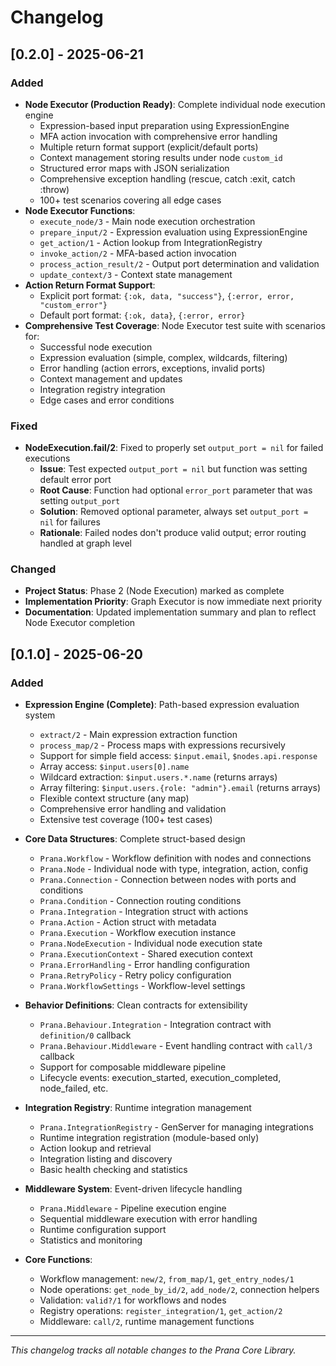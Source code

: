# Changelog


## [0.2.0] - 2025-06-21

### Added
- **Node Executor (Production Ready)**: Complete individual node execution engine
  - Expression-based input preparation using ExpressionEngine
  - MFA action invocation with comprehensive error handling
  - Multiple return format support (explicit/default ports)
  - Context management storing results under node `custom_id`
  - Structured error maps with JSON serialization
  - Comprehensive exception handling (rescue, catch :exit, catch :throw)
  - 100+ test scenarios covering all edge cases
- **Node Executor Functions**:
  - `execute_node/3` - Main node execution orchestration
  - `prepare_input/2` - Expression evaluation using ExpressionEngine
  - `get_action/1` - Action lookup from IntegrationRegistry
  - `invoke_action/2` - MFA-based action invocation
  - `process_action_result/2` - Output port determination and validation
  - `update_context/3` - Context state management
- **Action Return Format Support**:
  - Explicit port format: `{:ok, data, "success"}`, `{:error, error, "custom_error"}`
  - Default port format: `{:ok, data}`, `{:error, error}`
- **Comprehensive Test Coverage**: Node Executor test suite with scenarios for:
  - Successful node execution
  - Expression evaluation (simple, complex, wildcards, filtering)
  - Error handling (action errors, exceptions, invalid ports)
  - Context management and updates
  - Integration registry integration
  - Edge cases and error conditions

### Fixed
- **NodeExecution.fail/2**: Fixed to properly set `output_port = nil` for failed executions
  - **Issue**: Test expected `output_port = nil` but function was setting default error port
  - **Root Cause**: Function had optional `error_port` parameter that was setting `output_port`
  - **Solution**: Removed optional parameter, always set `output_port = nil` for failures
  - **Rationale**: Failed nodes don't produce valid output; error routing handled at graph level

### Changed
- **Project Status**: Phase 2 (Node Execution) marked as complete
- **Implementation Priority**: Graph Executor is now immediate next priority
- **Documentation**: Updated implementation summary and plan to reflect Node Executor completion

## [0.1.0] - 2025-06-20

### Added
- **Expression Engine (Complete)**: Path-based expression evaluation system
  - `extract/2` - Main expression extraction function
  - `process_map/2` - Process maps with expressions recursively
  - Support for simple field access: `$input.email`, `$nodes.api.response`
  - Array access: `$input.users[0].name`
  - Wildcard extraction: `$input.users.*.name` (returns arrays)
  - Array filtering: `$input.users.{role: "admin"}.email` (returns arrays)
  - Flexible context structure (any map)
  - Comprehensive error handling and validation
  - Extensive test coverage (100+ test cases)

- **Core Data Structures**: Complete struct-based design
  - `Prana.Workflow` - Workflow definition with nodes and connections
  - `Prana.Node` - Individual node with type, integration, action, config
  - `Prana.Connection` - Connection between nodes with ports and conditions
  - `Prana.Condition` - Connection routing conditions
  - `Prana.Integration` - Integration struct with actions
  - `Prana.Action` - Action struct with metadata
  - `Prana.Execution` - Workflow execution instance
  - `Prana.NodeExecution` - Individual node execution state
  - `Prana.ExecutionContext` - Shared execution context
  - `Prana.ErrorHandling` - Error handling configuration
  - `Prana.RetryPolicy` - Retry policy configuration
  - `Prana.WorkflowSettings` - Workflow-level settings

- **Behavior Definitions**: Clean contracts for extensibility
  - `Prana.Behaviour.Integration` - Integration contract with `definition/0` callback
  - `Prana.Behaviour.Middleware` - Event handling contract with `call/3` callback
  - Support for composable middleware pipeline
  - Lifecycle events: execution_started, execution_completed, node_failed, etc.

- **Integration Registry**: Runtime integration management
  - `Prana.IntegrationRegistry` - GenServer for managing integrations
  - Runtime integration registration (module-based only)
  - Action lookup and retrieval
  - Integration listing and discovery
  - Basic health checking and statistics

- **Middleware System**: Event-driven lifecycle handling
  - `Prana.Middleware` - Pipeline execution engine
  - Sequential middleware execution with error handling
  - Runtime configuration support
  - Statistics and monitoring

- **Core Functions**:
  - Workflow management: `new/2`, `from_map/1`, `get_entry_nodes/1`
  - Node operations: `get_node_by_id/2`, `add_node/2`, connection helpers
  - Validation: `valid?/1` for workflows and nodes
  - Registry operations: `register_integration/1`, `get_action/2`
  - Middleware: `call/2`, runtime management functions

---

*This changelog tracks all notable changes to the Prana Core Library.*
